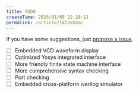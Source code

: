 ```yaml
---
title: TODO
createTime: 2025/01/08 22:28:11
permalink: /article/1kl2xkkm/
---
```


If you have some suggestions, just [propose a issue](https://github.com/Digital-EDA/Digital-IDE/issues).

- [ ] Embedded VCD waveform display
- [ ] Optimized Yosys integrated interface
- [ ] More friendly finite state machine interface
- [ ] More comprehensive syntax checking
- [ ] Port checking
- [ ] Embedded cross-platform iverilog simulator